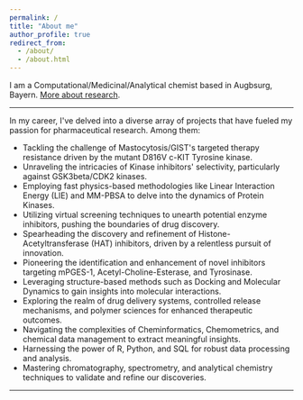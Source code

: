 ```yaml
---
permalink: /
title: "About me"
author_profile: true
redirect_from:
  - /about/
  - /about.html
---
```


I am a Computational/Medicinal/Analytical chemist based in Augbsurg, Bayern. [More about research](/research/).

---

In my career, I've delved into a diverse array of projects that have fueled my passion for pharmaceutical research. Among them:

 * Tackling the challenge of Mastocytosis/GIST's targeted therapy resistance driven by the mutant D816V c-KIT Tyrosine kinase.
 * Unraveling the intricacies of Kinase inhibitors' selectivity, particularly against GSK3beta/CDK2 kinases.
 * Employing fast physics-based methodologies like Linear Interaction Energy (LIE) and MM-PBSA to delve into the dynamics of Protein Kinases.
 * Utilizing virtual screening techniques to unearth potential enzyme inhibitors, pushing the boundaries of drug discovery.
 * Spearheading the discovery and refinement of Histone-Acetyltransferase (HAT) inhibitors, driven by a relentless pursuit of innovation.
 * Pioneering the identification and enhancement of novel inhibitors targeting mPGES-1, Acetyl-Choline-Esterase, and Tyrosinase.
 * Leveraging structure-based methods such as Docking and Molecular Dynamics to gain insights into molecular interactions.
 * Exploring the realm of drug delivery systems, controlled release mechanisms, and polymer sciences for enhanced therapeutic outcomes.
 * Navigating the complexities of Cheminformatics, Chemometrics, and chemical data management to extract meaningful insights.
 * Harnessing the power of R, Python, and SQL for robust data processing and analysis.
 * Mastering chromatography, spectrometry, and analytical chemistry techniques to validate and refine our discoveries.

---
